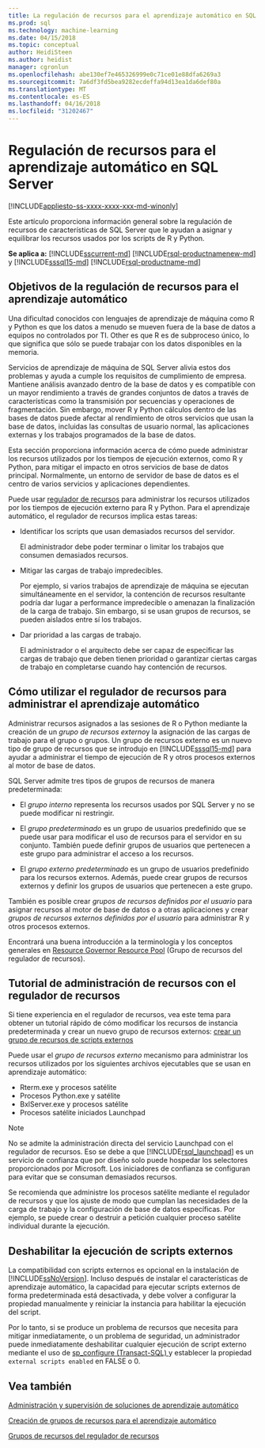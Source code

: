 ```yaml
---
title: La regulación de recursos para el aprendizaje automático en SQL Server | Documentos de Microsoft
ms.prod: sql
ms.technology: machine-learning
ms.date: 04/15/2018
ms.topic: conceptual
author: HeidiSteen
ms.author: heidist
manager: cgronlun
ms.openlocfilehash: abe130ef7e465326999e0c71ce01e88dfa6269a3
ms.sourcegitcommit: 7a6df3fd5bea9282ecdeffa94d13ea1da6def80a
ms.translationtype: MT
ms.contentlocale: es-ES
ms.lasthandoff: 04/16/2018
ms.locfileid: "31202467"
---
```

# <a name="resource-governance-for-machine-learning-in-sql-server"></a>Regulación de recursos para el aprendizaje automático en SQL Server
[!INCLUDE[appliesto-ss-xxxx-xxxx-xxx-md-winonly](../../includes/appliesto-ss-xxxx-xxxx-xxx-md-winonly.md)]

Este artículo proporciona información general sobre la regulación de recursos de características de SQL Server que le ayudan a asignar y equilibrar los recursos usados por los scripts de R y Python.

**Se aplica a:** [!INCLUDE[sscurrent-md](../../includes/sscurrent-md.md)]
[!INCLUDE[rsql-productnamenew-md](../../includes/rsql-productnamenew-md.md)] y [!INCLUDE[sssql15-md](../../includes/sssql15-md.md)] [!INCLUDE[rsql-productname-md](../../includes/rsql-productname-md.md)]

## <a name="goals-of-resource-governance-for-machine-learning"></a>Objetivos de la regulación de recursos para el aprendizaje automático

Una dificultad conocidos con lenguajes de aprendizaje de máquina como R y Python es que los datos a menudo se mueven fuera de la base de datos a equipos no controlados por TI. Other es que R es de subproceso único, lo que significa que sólo se puede trabajar con los datos disponibles en la memoria. 

Servicios de aprendizaje de máquina de SQL Server alivia estos dos problemas y ayuda a cumple los requisitos de cumplimiento de empresa. Mantiene análisis avanzado dentro de la base de datos y es compatible con un mayor rendimiento a través de grandes conjuntos de datos a través de características como la transmisión por secuencias y operaciones de fragmentación. Sin embargo, mover R y Python cálculos dentro de las bases de datos puede afectar al rendimiento de otros servicios que usan la base de datos, incluidas las consultas de usuario normal, las aplicaciones externas y los trabajos programados de la base de datos.

Esta sección proporciona información acerca de cómo puede administrar los recursos utilizados por los tiempos de ejecución externos, como R y Python, para mitigar el impacto en otros servicios de base de datos principal. Normalmente, un entorno de servidor de base de datos es el centro de varios servicios y aplicaciones dependientes.

Puede usar [regulador de recursos](../../relational-databases/resource-governor/resource-governor.md) para administrar los recursos utilizados por los tiempos de ejecución externo para R y Python.  Para el aprendizaje automático, el regulador de recursos implica estas tareas:

+ Identificar los scripts que usan demasiados recursos del servidor.
  
     El administrador debe poder terminar o limitar los trabajos que consumen demasiados recursos.
  
+ Mitigar las cargas de trabajo impredecibles.
  
     Por ejemplo, si varios trabajos de aprendizaje de máquina se ejecutan simultáneamente en el servidor, la contención de recursos resultante podría dar lugar a performance impredecible o amenazan la finalización de la carga de trabajo. Sin embargo, si se usan grupos de recursos, se pueden aislados entre sí los trabajos.
  
-   Dar prioridad a las cargas de trabajo.
  
     El administrador o el arquitecto debe ser capaz de especificar las cargas de trabajo que deben tienen prioridad o garantizar ciertas cargas de trabajo en completarse cuando hay contención de recursos.

## <a name="how-to-use-resource-governor-to-manage-machine-learning"></a>Cómo utilizar el regulador de recursos para administrar el aprendizaje automático
 
Administrar recursos asignados a las sesiones de R o Python mediante la creación de un *grupo de recursos externo*y la asignación de las cargas de trabajo para el grupo o grupos. Un grupo de recursos externo es un nuevo tipo de grupo de recursos que se introdujo en [!INCLUDE[sssql15-md](../../includes/sssql15-md.md)] para ayudar a administrar el tiempo de ejecución de R y otros procesos externos al motor de base de datos.

SQL Server admite tres tipos de grupos de recursos de manera predeterminada: 
  
-   El *grupo interno* representa los recursos usados por SQL Server y no se puede modificar ni restringir.
  
-   El *grupo predeterminado* es un grupo de usuarios predefinido que se puede usar para modificar el uso de recursos para el servidor en su conjunto. También puede definir grupos de usuarios que pertenecen a este grupo para administrar el acceso a los recursos.
  
-   El *grupo externo predeterminado* es un grupo de usuarios predefinido para los recursos externos. Además, puede crear grupos de recursos externos y definir los grupos de usuarios que pertenecen a este grupo.
  
 También es posible crear *grupos de recursos definidos por el usuario* para asignar recursos al motor de base de datos o a otras aplicaciones y crear *grupos de recursos externos definidos por el usuario* para administrar R y otros procesos externos.
  
 Encontrará una buena introducción a la terminología y los conceptos generales en [Resource Governor Resource Pool](../../relational-databases/resource-governor/resource-governor-resource-pool.md) (Grupo de recursos del regulador de recursos).

  
## <a name="resource-management-walkthrough-with-resource-governor"></a>Tutorial de administración de recursos con el regulador de recursos

Si tiene experiencia en el regulador de recursos, vea este tema para obtener un tutorial rápido de cómo modificar los recursos de instancia predeterminada y crear un nuevo grupo de recursos externos: [crear un grupo de recursos de scripts externos](../../advanced-analytics/r/how-to-create-a-resource-pool-for-r.md)
  
 Puede usar el *grupo de recursos externo* mecanismo para administrar los recursos utilizados por los siguientes archivos ejecutables que se usan en aprendizaje automático:

+ Rterm.exe y procesos satélite
+ Procesos Python.exe y satélite
+ BxlServer.exe y procesos satélite
+ Procesos satélite iniciados Launchpad
  
> [!NOTE]
> 
> No se admite la administración directa del servicio Launchpad con el regulador de recursos. Eso se debe a que [!INCLUDE[rsql_launchpad](../../includes/rsql-launchpad-md.md)] es un servicio de confianza que por diseño solo puede hospedar los selectores proporcionados por Microsoft. Los iniciadores de confianza se configuran para evitar que se consuman demasiados recursos.
>   
> Se recomienda que administre los procesos satélite mediante el regulador de recursos y que los ajuste de modo que cumplan las necesidades de la carga de trabajo y la configuración de base de datos específicas.  Por ejemplo, se puede crear o destruir a petición cualquier proceso satélite individual durante la ejecución.
  
## <a name="disable-external-script-execution"></a>Deshabilitar la ejecución de scripts externos

La compatibilidad con scripts externos es opcional en la instalación de [!INCLUDE[ssNoVersion](../../includes/ssnoversion-md.md)]. Incluso después de instalar el características de aprendizaje automático, la capacidad para ejecutar scripts externos de forma predeterminada está desactivada, y debe volver a configurar la propiedad manualmente y reiniciar la instancia para habilitar la ejecución del script.

Por lo tanto, si se produce un problema de recursos que necesita para mitigar inmediatamente, o un problema de seguridad, un administrador puede inmediatamente deshabilitar cualquier ejecución de script externo mediante el uso de [sp_configure &#40;Transact-SQL&#41; ](../../relational-databases/system-stored-procedures/sp-configure-transact-sql.md) y establecer la propiedad `external scripts enabled` en FALSE o 0.
  
## <a name="see-also"></a>Vea también

[Administración y supervisión de soluciones de aprendizaje automático](../../advanced-analytics/r/managing-and-monitoring-r-solutions.md)

[Creación de grupos de recursos para el aprendizaje automático](../../advanced-analytics/r/how-to-create-a-resource-pool-for-r.md)

[Grupos de recursos del regulador de recursos](../../relational-databases/resource-governor/resource-governor-resource-pool.md)

